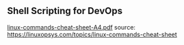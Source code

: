 ## Shell Scripting for DevOps

[linux-commands-cheat-sheet-A4.pdf](https://github.com/vgnshiyer/CS-Handbook/files/12353267/linux-commands-cheat-sheet-A4.pdf)
source: https://linuxopsys.com/topics/linux-commands-cheat-sheet


